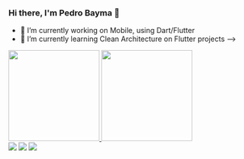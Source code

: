 ### Hi there, I'm Pedro Bayma 👋

- 🔭 I’m currently working on Mobile, using Dart/Flutter
- 🌱 I’m currently learning Clean Architecture on Flutter projects
-->

 <div>
  <a href="https://github.com/pbayma">
  <img height="180em" src="https://github-readme-stats.vercel.app/api?username=pbayma&show_icons=true&theme=dracula&include_all_commits=true&count_private=true"/>
  <img height="180em" src="https://github-readme-stats.vercel.app/api/top-langs/?username=pbayma&layout=compact&langs_count=7&theme=dracula"/>
</div>
  


<div> 
  <a href = "mailto:pedrobayma01@gmail.com"><img src="https://img.shields.io/badge/-Gmail-%23333?style=for-the-badge&logo=gmail&logoColor=white" target="_blank"></a>
  <a href="mailto:pedro_bayma@outlook.com" target="_blank"><img src="https://img.shields.io/badge/Microsoft_Outlook-0078D4?style=for-the-badge&logo=microsoft-outlook&logoColor=white" target="_blank"></a> 
  <a href="https://www.linkedin.com/in/pedro-bayma/" target="_blank"><img src="https://img.shields.io/badge/-LinkedIn-%230077B5?style=for-the-badge&logo=linkedin&logoColor=white" target="_blank"></a>  
</div>

